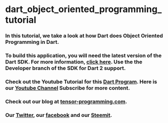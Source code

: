# dart_object_oriented_programming_tutorial

### In this tutorial, we take a look at how Dart does Object Oriented Programming in Dart.

### To build this application, you will need the latest version of the Dart SDK. For more information, [click here](https://www.dartlang.org/tools/sdk).  Use the the Developer branch of the SDK for Dart 2 support. 
### Check out the Youtube Tutorial for this [Dart Program](https://youtu.be/spbE8tIZZIo). Here is our [Youtube Channel](https://www.youtube.com/channel/UCYqCZOwHbnPwyjawKfE21wg) Subscribe for more content.

### Check out our blog at [tensor-programming.com](http://tensor-programming.com/).

### Our [Twitter](https://twitter.com/TensorProgram), our [facebook](https://www.facebook.com/Tensor-Programming-1197847143611799/) and our [Steemit](https://steemit.com/@tensor).
